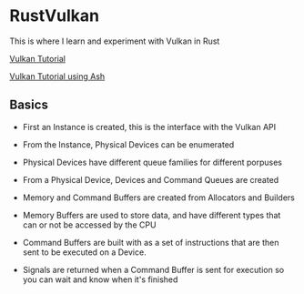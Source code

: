 # RustVulkan
This is where I learn and experiment with Vulkan in Rust

[Vulkan Tutorial](https://vulkan-tutorial.com)

[Vulkan Tutorial using Ash](https://github.com/adrien-ben/vulkan-tutorial-rs)

## Basics
- First an Instance is created, this is the interface with the Vulkan API
- From the Instance, Physical Devices can be enumerated
- Physical Devices have different queue families for different porpuses
- From a Physical Device, Devices and Command Queues are created

- Memory and Command Buffers are created from Allocators and Builders
- Memory Buffers are used to store data, and have different types that can or not be accessed by the CPU
- Command Buffers are built with as a set of instructions that are then sent to be executed on a Device.
- Signals are returned when a Command Buffer is sent for execution so you can wait and know when it's finished





